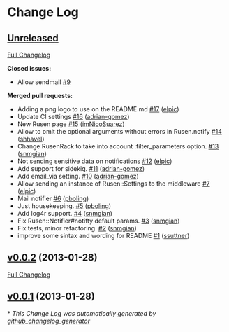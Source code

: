 # Change Log

## [Unreleased](https://github.com/moove-it/rusen/tree/HEAD)

[Full Changelog](https://github.com/moove-it/rusen/compare/v0.0.2...HEAD)

**Closed issues:**

- Allow sendmail [\#9](https://github.com/moove-it/rusen/issues/9)

**Merged pull requests:**

- Adding a png logo to use on the README.md [\#17](https://github.com/moove-it/rusen/pull/17) ([elpic](https://github.com/elpic))
- Update CI settings [\#16](https://github.com/moove-it/rusen/pull/16) ([adrian-gomez](https://github.com/adrian-gomez))
- New Rusen page [\#15](https://github.com/moove-it/rusen/pull/15) ([imNicoSuarez](https://github.com/imNicoSuarez))
- Allow to omit the optional arguments without errors in Rusen.notify [\#14](https://github.com/moove-it/rusen/pull/14) ([shhavel](https://github.com/shhavel))
- Change RusenRack to take into account :filter\_parameters option. [\#13](https://github.com/moove-it/rusen/pull/13) ([snmgian](https://github.com/snmgian))
- Not sending sensitive data on notifications [\#12](https://github.com/moove-it/rusen/pull/12) ([elpic](https://github.com/elpic))
- Add support for sidekiq. [\#11](https://github.com/moove-it/rusen/pull/11) ([adrian-gomez](https://github.com/adrian-gomez))
- Add email\_via setting. [\#10](https://github.com/moove-it/rusen/pull/10) ([adrian-gomez](https://github.com/adrian-gomez))
- Allow sending an instance of Rusen::Settings to the middleware [\#7](https://github.com/moove-it/rusen/pull/7) ([elpic](https://github.com/elpic))
- Mail notifier [\#6](https://github.com/moove-it/rusen/pull/6) ([pboling](https://github.com/pboling))
- Just housekeeping. [\#5](https://github.com/moove-it/rusen/pull/5) ([pboling](https://github.com/pboling))
- Add log4r support. [\#4](https://github.com/moove-it/rusen/pull/4) ([snmgian](https://github.com/snmgian))
- Fix Rusen::Notifier\#notifty default params. [\#3](https://github.com/moove-it/rusen/pull/3) ([snmgian](https://github.com/snmgian))
- Fix tests, minor refactoring. [\#2](https://github.com/moove-it/rusen/pull/2) ([snmgian](https://github.com/snmgian))
- improve some sintax and wording for README [\#1](https://github.com/moove-it/rusen/pull/1) ([ssuttner](https://github.com/ssuttner))

## [v0.0.2](https://github.com/moove-it/rusen/tree/v0.0.2) (2013-01-28)
[Full Changelog](https://github.com/moove-it/rusen/compare/v0.0.1...v0.0.2)

## [v0.0.1](https://github.com/moove-it/rusen/tree/v0.0.1) (2013-01-28)


\* *This Change Log was automatically generated by [github_changelog_generator](https://github.com/skywinder/Github-Changelog-Generator)*
